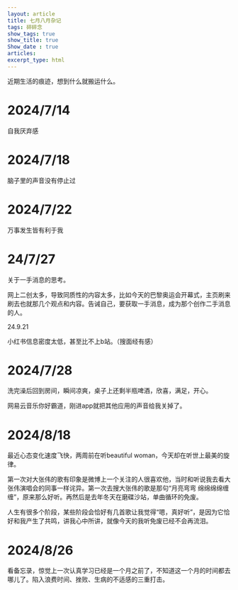 ```yaml
---
layout: article
title: 七月八月杂记
tags: 碎碎念
show_tags: true
show_title: true
Show_date : true
articles:
excerpt_type: html
---
```


近期生活的痕迹，想到什么就搬运什么。

<!--more-->

# 2024/7/14

自我厌弃感

# 2024/7/18

脑子里的声音没有停止过

# 2024/7/22

万事发生皆有利于我

# 24/7/27

关于一手消息的思考。

网上二创太多，导致同质性的内容太多，比如今天的巴黎奥运会开幕式，主页刷来刷去也就那几个观点和内容。告诫自己，要获取一手消息，成为那个创作二手消息的人。

24.9.21

小红书信息密度太低，甚至比不上b站。（搜面经有感）

# 2024/7/28

洗完澡后回到房间，瞬间凉爽，桌子上还剩半瓶啤酒，欣喜，满足，开心。

网易云音乐你好霸道，刚进app就把其他应用的声音给我关掉了。

# 2024/8/18

最近心态变化速度飞快，两周前在听beautiful woman，今天却在听世上最美的旋律。

第一次对大张伟的歌有印象是微博上一个关注的人很喜欢他，当时和听说我去看大张伟演唱会的同事一样诧异。第一次去搜大张伟的歌是那句“月亮弯弯 绵绵绵绵缠缠”，原来那么好听。再然后是去年冬天在磨碟沙站，单曲循环的免废。

人生有很多个阶段，某些阶段会恰好有几首歌让我觉得“嗯，真好听”，是因为它恰好和我产生了共鸣，讲我心中所讲，就像今天的我听免废已经不会再流泪。

# 2024/8/26

看备忘录，惊觉上一次认真学习已经是一个月之前了，不知道这一个月的时间都去哪儿了。陷入浪费时间、挫败、生病的不适感的三重打击。



